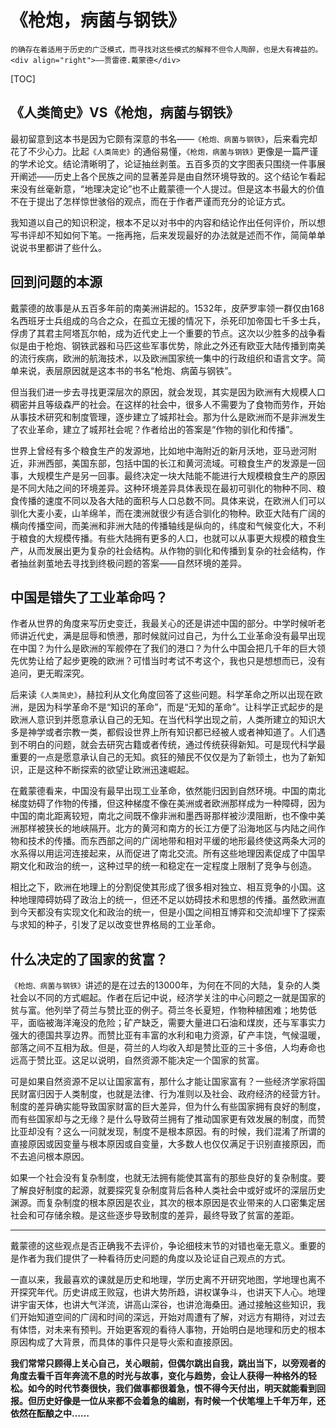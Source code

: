 # 《枪炮，病菌与钢铁》


```admonish note
的确存在着适用于历史的广泛模式，而寻找对这些模式的解释不但令人陶醉，也是大有裨益的。
<div align="right">——贾雷德.戴蒙德</div>
```

[TOC]


## 《人类简史》VS《枪炮，病菌与钢铁》

最初留意到这本书是因为它颇有深意的书名——`《枪炮、病菌与钢铁》`，后来看完却花了不少心力。比起`《人类简史》`的通俗易懂，`《枪炮，病菌与钢铁》`更像是一篇严谨的学术论文。结论清晰明了，论证抽丝剥茧。五百多页的文字图表只围绕一件事展开阐述——历史上各个民族之间的显著差异是由自然环境导致的。这个结论乍看起来没有丝毫新意，“地理决定论”也不止戴蒙德一个人提过。但是这本书最大的价值不在于提出了怎样惊世骇俗的观点，而在于作者严谨而充分的论证方式。

我知道以自己的知识积淀，根本不足以对书中的内容和结论作出任何评价，所以想写书评却不知如何下笔。一拖再拖，后来发现最好的办法就是述而不作，简简单单说说书里都讲了些什么。

## 回到问题的本源

戴蒙德的故事是从五百多年前的南美洲讲起的。1532年，皮萨罗率领一群仅由168名西班牙士兵组成的乌合之众，在孤立无援的情况下，杀死印加帝国七千多士兵，俘虏了其君主阿塔瓦尔帕，成为近代史上一个重要的节点。这次以少胜多的战争看似是由于枪炮、钢铁武器和马匹这些军事优势，除此之外还有欧亚大陆传播到南美的流行疾病，欧洲的航海技术，以及欧洲国家统一集中的行政组织和语言文字。简单来说，表层原因就是这本书的书名“枪炮、病菌与钢铁”。

但当我们进一步去寻找更深层次的原因，就会发现，其实是因为欧洲有大规模人口稠密并且等级森严的社会。在这样的社会中，很多人不需要为了食物而劳作，开始从事技术研究和制度管理，逐步建立了城邦社会。那为什么是欧洲而不是非洲发生了农业革命，建立了城邦社会呢？作者给出的答案是“作物的驯化和传播”。

世界上曾经有多个粮食生产的发源地，比如地中海附近的新月沃地，亚马逊河附近，非洲西部，美国东部，包括中国的长江和黄河流域。可粮食生产的发源是一回事，大规模生产是另一回事。最终决定一块大陆能不能进行大规模粮食生产的原因是不同大陆之间的环境差异。这种环境差异具体表现在最初可驯化的物种不同、粮食传播的速度不同以及各大陆的面积与人口总数不同。具体来说，在欧洲人们可以驯化大麦小麦，山羊绵羊，而在澳洲就很少有适合驯化的物种。欧亚大陆有广阔的横向传播空间，而美洲和非洲大陆的传播轴线是纵向的，纬度和气候变化大，不利于粮食的大规模传播。有些大陆拥有更多的人口，也就可以从事更大规模的粮食生产，从而发展出更为复杂的社会结构。从作物的驯化和传播到复杂的社会结构，作者抽丝剥茧地去寻找到终极问题的答案——自然环境的差异。

## 中国是错失了工业革命吗？

作者从世界的角度来写历史变迁，我最关心的还是讲述中国的部分。中学时候听老师讲近代史，满是屈辱和愤懑，那时候就问过自己，为什么工业革命没有最早出现在中国？为什么是欧洲的军舰停在了我们的港口？为什么中国会把几千年的巨大领先优势让给了起步更晚的欧洲？可惜当时考试不考这个，我也只是想想而已，没有追问，更无暇深究。

后来读`《人类简史》`，赫拉利从文化角度回答了这些问题。科学革命之所以出现在欧洲，是因为科学革命不是“知识的革命”，而是“无知的革命”。让科学正式起步的是欧洲人意识到并愿意承认自己的无知。在当代科学出现之前，人类所建立的知识大多是神学或者宗教一类，都假设世界上所有知识都已经被人或者神知道了。人们遇到不明白的问题，就会去研究古籍或者传统，通过传统获得新知。可是现代科学最重要的一点是愿意承认自己的无知。疯狂的殖民不仅仅是为了新领土，也为了新知识，正是这种不断探索的欲望让欧洲迅速崛起。

在戴蒙德看来，中国没有最早出现工业革命，依然能归因到自然环境。中国的南北梯度妨碍了作物的传播，但这种梯度不像在美洲或者欧洲那样成为一种障碍，因为中国的南北距离较短，南北之间既不像非洲和墨西哥那样被沙漠阻断，也不像中美洲那样被狭长的地峡隔开。北方的黄河和南方的长江方便了沿海地区与内陆之间作物和技术的传播。而东西部之间的广阔地带和相对平缓的地形最终使这两条大河的水系得以用运河连接起来，从而促进了南北交流。所有这些地理因素促成了中国早期文化和政治的统一，这种过早的统一和稳定在一定程度上限制了竞争与创造。

相比之下，欧洲在地理上的分割促使其形成了很多相对独立、相互竞争的小国。这种地理障碍妨碍了政治上的统一，但还不足以妨碍技术和思想的传播。虽然欧洲直到今天都没有实现文化和政治的统一，但是小国之间相互博弈和交流却埋下了探索与求知的种子，引发了足以改变世界格局的工业革命。

## 什么决定的了国家的贫富？

`《枪炮、病菌与钢铁》`讲述的是在过去的13000年，为何在不同的大陆，复杂的人类社会以不同的方式崛起。作者在后记中说，经济学关注的中心问题之一就是国家的贫与富。他列举了荷兰与赞比亚的例子。荷兰冬长夏短，作物种植困难；地势低平，面临被海洋淹没的危险；矿产缺乏，需要大量进口石油和煤炭，还与军事实力强大的德国共享边界。而赞比亚有丰富的水利和电力资源，矿产丰饶，气候温暖，部落之间不互相为敌。但是，荷兰的人均收入却是赞比亚的三十多倍，人均寿命也远高于赞比亚。这足以说明，自然资源不能决定一个国家的贫富。

可是如果自然资源不足以让国家富有，那什么才能让国家富有？一些经济学家将国民财富归因于人类制度，也就是法律、行为准则以及社会、政府经济的经营方针。制度的差异确实能导致国家财富的巨大差异，但为什么有些国家拥有良好的制度，而有些国家却与之无缘？是什么导致荷兰拥有了推动国家更有效发展的制度，而赞比亚却没有？这么一问就发现，制度不是根本原因。有的时候，我们混淆了所谓的直接原因或因变量与根本原因或自变量，大多数人也仅仅满足于识别直接原因，而不去追问根本原因。

如果一个社会没有复杂制度，也就无法拥有能使其富有的那些良好的复杂制度。要了解良好制度的起源，就要探究复杂制度背后各种人类社会中或好或坏的深层历史渊源。而复杂制度的根本原因是农业，其次的根本原因是农业带来的人口密集定居社会和可存储余粮。是这些逐步导致制度的差异，最终导致了贫富的差距。

***

戴蒙德的这些观点是否正确我不去评价，争论细枝末节的对错也毫无意义。重要的是作者为我们提供了一种看待历史问题的角度以及论证自己观点的方式。

一直以来，我最喜欢的课就是历史和地理，学历史离不开研究地图，学地理也离不开探究年代。历史讲成王败寇，也讲大势所趋，讲权谋争斗，也讲天下人心。地理讲宇宙天体，也讲大气洋流，讲高山深谷，也讲沧海桑田。通过接触这些知识，我们开始知道空间的广阔和时间的深远，开始对周遭有了解，对远方有期待，对过去有体悟，对未来有预判。开始更客观的看待人事物，开始明白是地理和历史的根本原因构成了大背景，而具体的事件只是导火索和直接原因。

**我们常常只顾得上关心自己，关心眼前，但偶尔跳出自我，跳出当下，以旁观者的角度去看千百年奔流不息的时光与故事，变化与趋势，会让人获得一种格外的轻松。如今的时代节奏很快，我们做事都很着急，恨不得今天付出，明天就能看到回报。但历史好像是一位从来都不会着急的编剧，有时候一个伏笔埋上千年万年，还依然在酝酿之中……**
